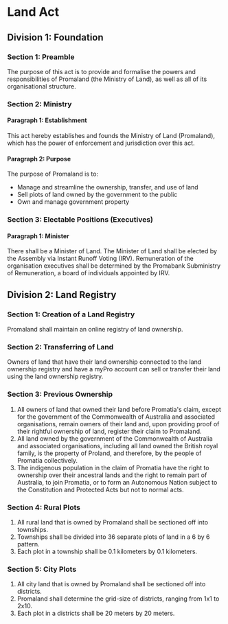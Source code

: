 # Land Act


## Division 1: Foundation

### Section 1: Preamble
The purpose of this act is to provide and formalise the powers and responsibilities of Promaland (the Ministry of Land), as well as all of its organisational structure.

### Section 2: Ministry

#### Paragraph 1: Establishment
This act hereby establishes and founds the Ministry of Land (Promaland), which has the power of enforcement and jurisdiction over this act.

#### Paragraph 2: Purpose
The purpose of Promaland is to: 

- Manage and streamline the ownership, transfer, and use of land
- Sell plots of land owned by the government to the public
- Own and manage government property

### Section 3: Electable Positions (Executives)

#### Paragraph 1: Minister
There shall be a Minister of Land. The Minister of Land shall be elected by the Assembly via Instant Runoff Voting (IRV). Remuneration of the organisation executives shall be determined by the Promabank Subministry of Remuneration, a board of individuals appointed by IRV.


## Division 2: Land Registry

### Section 1: Creation of a Land Registry
Promaland shall maintain an online registry of land ownership.

### Section 2: Transferring of Land
Owners of land that have their land ownership connected to the land ownership registry and have a myPro account can sell or transfer their land using the land ownership registry.

### Section 3: Previous Ownership
1. All owners of land that owned their land before Promatia's claim, except for the government of the Commonwealth of Australia and associated organisations, remain owners of their land and, upon providing proof of their rightful ownership of land, register their claim to Promaland.
2. All land owned by the government of the Commonwealth of Australia and associated organisations, including all land owned the British royal family, is the property of Proland, and therefore, by the people of Promatia collectively.
3. The indigenous population in the claim of Promatia have the right to ownership over their ancestral lands and the right to remain part of Australia, to join Promatia, or to form an Autonomous Nation subject to the Constitution and Protected Acts but not to normal acts.

### Section 4: Rural Plots
1. All rural land that is owned by Promaland shall be sectioned off into townships.
2. Townships shall be divided into 36 separate plots of land in a 6 by 6 pattern.
3. Each plot in a township shall be 0.1 kilometers by 0.1 kilometers.

### Section 5: City Plots
1. All city land that is owned by Promaland shall be sectioned off into districts.
2. Promaland shall determine the grid-size of districts, ranging from 1x1 to 2x10.
3. Each plot in a districts shall be 20 meters by 20 meters.
